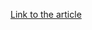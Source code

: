 [Link to the article](https://medium.com/@0xd0cf11e/analyzing-emotet-with-ghidra-part-1-4da71a5c8d69)
